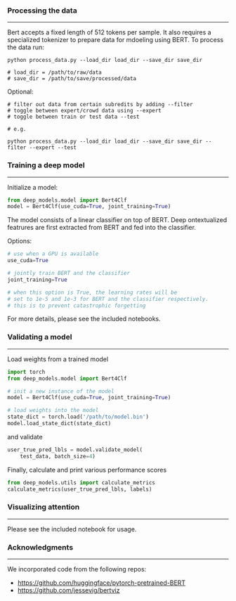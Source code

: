 ### Processing the data

---
Bert accepts a fixed length of 512 tokens per sample.  It also requires a specialized tokenizer to prepare data for mdoeling using BERT.  To process the data run:

```shell script
python process_data.py --load_dir load_dir --save_dir save_dir
 
# load_dir = /path/to/raw/data
# save_dir = /path/to/save/processed/data
```

Optional:

```shell script
# filter out data from certain subredits by adding --filter
# toggle between expert/crowd data using --expert
# toggle between train or test data --test

# e.g.

python process_data.py --load_dir load_dir --save_dir save_dir --filter --expert --test
```


### Training a deep model

---
Initialize a model:

```python
from deep_models.model import Bert4Clf
model = Bert4Clf(use_cuda=True, joint_training=True)
```

The model consists of a linear classifier on top of BERT. Deep ontextualized featrures are first extracted from BERT and fed into the classifier.

Options:
```python
# use when a GPU is available
use_cuda=True

# jointly train BERT and the classifier
joint_training=True

# when this option is True, the learning rates will be
# set to 1e-5 and 1e-3 for BERT and the classifier respectively.
# this is to prevent catastrophic forgetting
```

For more details, please see the included notebooks.

### Validating a model

---
Load weights from a trained model

```python
import torch
from deep_models.model import Bert4Clf

# init a new instance of the model
model = Bert4Clf(use_cuda=True, joint_training=True)

# load weights into the model
state_dict = torch.load('/path/to/model.bin')
model.load_state_dict(state_dict)
```

and validate

```python
user_true_pred_lbls = model.validate_model(
    test_data, batch_size=4)
```

Finally, calculate and print various performance scores

```python
from deep_models.utils import calculate_metrics
calculate_metrics(user_true_pred_lbls, labels)
```

### Visualizing attention

---
Please see the included notebook for usage.


### Acknowledgments

---
We incorporated code from the following repos:
- https://github.com/huggingface/pytorch-pretrained-BERT
- https://github.com/jessevig/bertviz